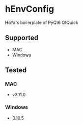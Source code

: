 # hEnvConfig
HoYa's boilerplate of PyQt6 QtQuick

## Supported
* MAC
* Windows

## Tested
### MAC
* v3.11.0

### Windows
* 3.10.5